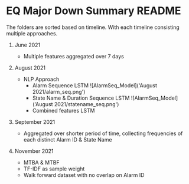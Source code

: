 # EQ Major Down Summary README

The folders are sorted based on timeline. With each timeline consisting multiple approaches. <br/>

1. June 2021
    - Multiple features aggregated over 7 days

2. August 2021
    - NLP Approach
        - Alarm Sequence LSTM
        ![AlarmSeq_Model]('August 2021/alarm_seq.png')
        - State Name & Duration Sequence LSTM
        ![AlarmSeq_Model]('August 2021/statename_seq.png')
        - Combined features LSTM

3. September 2021
    - Aggregated over shorter period of time, collecting frequencies of each distinct Alarm ID & State Name

4. November 2021
    - MTBA & MTBF
    - TF-IDF as sample weight
    - Walk forward dataset with no overlap on Alarm ID

